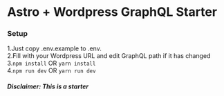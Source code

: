# Astro + Wordpress GraphQL Starter

### Setup
1.Just copy .env.example to .env. <br>
2.Fill with your Wordpress URL and edit GraphQL path if it has changed<br>
3.<code>npm install</code> OR <code>yarn install</code><br>
4.<code>npm run dev</code> OR <code>yarn run dev</code>

##### **Disclaimer: This is a starter**
